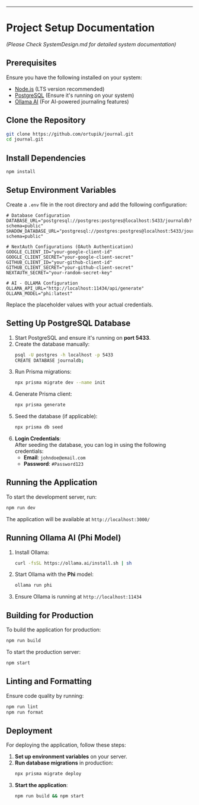 
---

# Project Setup Documentation
*(Please Check SystemDesign.md for detailed system documentation)*


## Prerequisites
Ensure you have the following installed on your system:

- [Node.js](https://nodejs.org/) (LTS version recommended)
- [PostgreSQL](https://www.postgresql.org/) (Ensure it's running on your system)
- [Ollama AI](https://ollama.com/) (For AI-powered journaling features)

## Clone the Repository
```sh
git clone https://github.com/ortupik/journal.git
cd journal.git
```

## Install Dependencies
```sh
npm install
```

## Setup Environment Variables
Create a `.env` file in the root directory and add the following configuration:
```env
# Database Configuration
DATABASE_URL="postgresql://postgres:postgres@localhost:5433/journaldb?schema=public"
SHADOW_DATABASE_URL="postgresql://postgres:postgres@localhost:5433/journaldb?schema=public"

# NextAuth Configurations (OAuth Authentication)
GOOGLE_CLIENT_ID="your-google-client-id"
GOOGLE_CLIENT_SECRET="your-google-client-secret"
GITHUB_CLIENT_ID="your-github-client-id"
GITHUB_CLIENT_SECRET="your-github-client-secret"
NEXTAUTH_SECRET="your-random-secret-key"

# AI - OLLAMA Configuration
OLLAMA_API_URL="http://localhost:11434/api/generate"
OLLAMA_MODEL="phi:latest"
```
Replace the placeholder values with your actual credentials.

## Setting Up PostgreSQL Database
1. Start PostgreSQL and ensure it's running on **port 5433**.
2. Create the database manually:
   ```sh
   psql -U postgres -h localhost -p 5433
   CREATE DATABASE journaldb;
   ```
3. Run Prisma migrations:
   ```sh
   npx prisma migrate dev --name init
   ```
4. Generate Prisma client:
   ```sh
   npx prisma generate
   ```
5. Seed the database (if applicable):
   ```sh
   npx prisma db seed
   ```
6. **Login Credentials**:  
   After seeding the database, you can log in using the following credentials:  
   - **Email**: `johndoe@email.com`  
   - **Password**: `#Password123`

## Running the Application
To start the development server, run:
```sh
npm run dev
```
The application will be available at `http://localhost:3000/`

## Running Ollama AI (Phi Model)
1. Install Ollama:
   ```sh
   curl -fsSL https://ollama.ai/install.sh | sh
   ```
2. Start Ollama with the **Phi** model:
   ```sh
   ollama run phi
   ```
3. Ensure Ollama is running at `http://localhost:11434`

## Building for Production
To build the application for production:
```sh
npm run build
```
To start the production server:
```sh
npm start
```

## Linting and Formatting
Ensure code quality by running:
```sh
npm run lint
npm run format
```

## Deployment
For deploying the application, follow these steps:
1. **Set up environment variables** on your server.
2. **Run database migrations** in production:
   ```sh
   npx prisma migrate deploy
   ```
3. **Start the application**:
   ```sh
   npm run build && npm start
   ```
